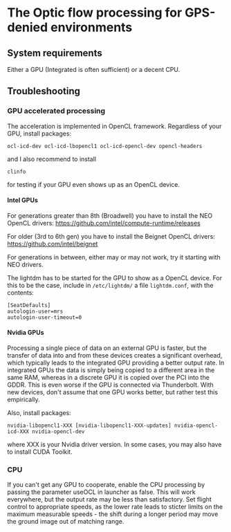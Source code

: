 # The Optic flow processing for GPS-denied environments

## System requirements
Either a GPU (Integrated is often sufficient) or a decent CPU.

## Troubleshooting
### GPU accelerated processing
The acceleration is implemented in OpenCL framework. Regardless of your GPU, install packages:
```
ocl-icd-dev ocl-icd-lbopencl1 ocl-icd-opencl-dev opencl-headers
```
and I also recommend to install
```
clinfo
```
for testing if your GPU even shows up as an OpenCL device.

#### Intel GPUs
For generations greater than 8th (Broadwell) you have to install the NEO OpenCL drivers:
https://github.com/intel/compute-runtime/releases

For older (3rd to 6th gen) you have to install the Beignet OpenCL drivers:
https://github.com/intel/beignet

For generations in between, either may or may not work, try it starting with NEO drivers.

The lightdm has to be started for the GPU to show as a OpenCL device. For this to be the case, include in `/etc/lightdm/` a file `lightdm.conf`, with the contents:
```
[SeatDefaults]
autologin-user=mrs
autologin-user-timeout=0
```

#### Nvidia GPUs
Processing a single piece of data on an external GPU is faster, but the transfer of data into and from these devices creates a significant overhead, which typically leads to the integrated GPU providing a better output rate.
In integrated GPUs the data is simply being copied to a different area in the same RAM, whereas in a discrete GPU it is copied over the PCI into the GDDR.
This is even worse if the GPU is connected via Thunderbolt.
With new devices, don't assume that one GPU works better, but rather test this empirically.

Also, install packages:
```
nvidia-libopencl1-XXX [nvidia-libopencl1-XXX-updates] nvidia-opencl-icd-XXX nvidia-opencl-dev
```
where XXX is your Nvidia driver version.
In some cases, you may also have to install CUDA Toolkit.


### CPU
If you can't get any GPU to cooperate, enable the CPU processing by passing the parameter useOCL in launcher as false.
This will work everywhere, but the output rate may be less than satisfactory.
Set flight control to appropriate speeds, as the lower rate leads to sticter limits on the maximum measurable speeds - the shift during a longer period may move the ground image out of matching range.
